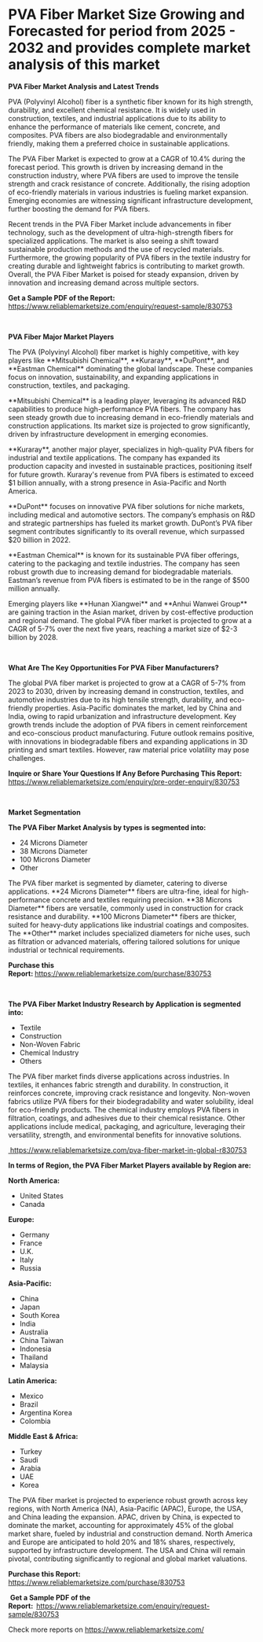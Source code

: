 <p><h1>PVA Fiber Market Size Growing and Forecasted for period from 2025 - 2032 and provides complete market analysis of this market</h1></p><p><strong>PVA Fiber Market Analysis and Latest Trends</strong></p>
<p><p>PVA (Polyvinyl Alcohol) fiber is a synthetic fiber known for its high strength, durability, and excellent chemical resistance. It is widely used in construction, textiles, and industrial applications due to its ability to enhance the performance of materials like cement, concrete, and composites. PVA fibers are also biodegradable and environmentally friendly, making them a preferred choice in sustainable applications.</p><p>The PVA Fiber Market is expected to grow at a CAGR of 10.4% during the forecast period. This growth is driven by increasing demand in the construction industry, where PVA fibers are used to improve the tensile strength and crack resistance of concrete. Additionally, the rising adoption of eco-friendly materials in various industries is fueling market expansion. Emerging economies are witnessing significant infrastructure development, further boosting the demand for PVA fibers.</p><p>Recent trends in the PVA Fiber Market include advancements in fiber technology, such as the development of ultra-high-strength fibers for specialized applications. The market is also seeing a shift toward sustainable production methods and the use of recycled materials. Furthermore, the growing popularity of PVA fibers in the textile industry for creating durable and lightweight fabrics is contributing to market growth. Overall, the PVA Fiber Market is poised for steady expansion, driven by innovation and increasing demand across multiple sectors.</p></p>
<p><strong>Get a Sample PDF of the Report:&nbsp;</strong> <a href="https://www.reliablemarketsize.com/enquiry/request-sample/830753?utm_campaign=973&utm_medium=2&utm_source=Github&utm_content=ia&utm_term=26012025&utm_id=pva-fiber">https://www.reliablemarketsize.com/enquiry/request-sample/830753</a></p>
<p>&nbsp;</p>
<p><strong>PVA Fiber Major Market Players</strong></p>
<p><p>The PVA (Polyvinyl Alcohol) fiber market is highly competitive, with key players like **Mitsubishi Chemical**, **Kuraray**, **DuPont**, and **Eastman Chemical** dominating the global landscape. These companies focus on innovation, sustainability, and expanding applications in construction, textiles, and packaging.</p><p>**Mitsubishi Chemical** is a leading player, leveraging its advanced R&D capabilities to produce high-performance PVA fibers. The company has seen steady growth due to increasing demand in eco-friendly materials and construction applications. Its market size is projected to grow significantly, driven by infrastructure development in emerging economies.</p><p>**Kuraray**, another major player, specializes in high-quality PVA fibers for industrial and textile applications. The company has expanded its production capacity and invested in sustainable practices, positioning itself for future growth. Kuraray's revenue from PVA fibers is estimated to exceed $1 billion annually, with a strong presence in Asia-Pacific and North America.</p><p>**DuPont** focuses on innovative PVA fiber solutions for niche markets, including medical and automotive sectors. The company’s emphasis on R&D and strategic partnerships has fueled its market growth. DuPont’s PVA fiber segment contributes significantly to its overall revenue, which surpassed $20 billion in 2022.</p><p>**Eastman Chemical** is known for its sustainable PVA fiber offerings, catering to the packaging and textile industries. The company has seen robust growth due to increasing demand for biodegradable materials. Eastman’s revenue from PVA fibers is estimated to be in the range of $500 million annually.</p><p>Emerging players like **Hunan Xiangwei** and **Anhui Wanwei Group** are gaining traction in the Asian market, driven by cost-effective production and regional demand. The global PVA fiber market is projected to grow at a CAGR of 5-7% over the next five years, reaching a market size of $2-3 billion by 2028.</p></p>
<p>&nbsp;</p>
<p><strong>What Are The Key Opportunities For PVA Fiber Manufacturers?</strong></p>
<p><p>The global PVA fiber market is projected to grow at a CAGR of 5-7% from 2023 to 2030, driven by increasing demand in construction, textiles, and automotive industries due to its high tensile strength, durability, and eco-friendly properties. Asia-Pacific dominates the market, led by China and India, owing to rapid urbanization and infrastructure development. Key growth trends include the adoption of PVA fibers in cement reinforcement and eco-conscious product manufacturing. Future outlook remains positive, with innovations in biodegradable fibers and expanding applications in 3D printing and smart textiles. However, raw material price volatility may pose challenges.</p></p>
<p><strong>Inquire or Share Your Questions If Any Before Purchasing This Report:</strong> <a href="https://www.reliablemarketsize.com/enquiry/pre-order-enquiry/830753?utm_campaign=973&utm_medium=2&utm_source=Github&utm_content=ia&utm_term=26012025&utm_id=pva-fiber">https://www.reliablemarketsize.com/enquiry/pre-order-enquiry/830753</a></p>
<p>&nbsp;</p>
<p><strong>Market Segmentation</strong></p>
<p><strong>The PVA Fiber Market Analysis by types is segmented into:</strong></p>
<p><ul><li>24 Microns Diameter</li><li>38 Microns Diameter</li><li>100 Microns Diameter</li><li>Other</li></ul></p>
<p><p>The PVA fiber market is segmented by diameter, catering to diverse applications. **24 Microns Diameter** fibers are ultra-fine, ideal for high-performance concrete and textiles requiring precision. **38 Microns Diameter** fibers are versatile, commonly used in construction for crack resistance and durability. **100 Microns Diameter** fibers are thicker, suited for heavy-duty applications like industrial coatings and composites. The **Other** market includes specialized diameters for niche uses, such as filtration or advanced materials, offering tailored solutions for unique industrial or technical requirements.</p></p>
<p><strong>Purchase this Report:&nbsp;</strong><a href="https://www.reliablemarketsize.com/purchase/830753?utm_campaign=973&utm_medium=2&utm_source=Github&utm_content=ia&utm_term=26012025&utm_id=pva-fiber">https://www.reliablemarketsize.com/purchase/830753</a></p>
<p>&nbsp;</p>
<p><strong>The PVA Fiber Market Industry Research by Application is segmented into:</strong></p>
<p><ul><li>Textile</li><li>Construction</li><li>Non-Woven Fabric</li><li>Chemical Industry</li><li>Others</li></ul></p>
<p><p>The PVA fiber market finds diverse applications across industries. In textiles, it enhances fabric strength and durability. In construction, it reinforces concrete, improving crack resistance and longevity. Non-woven fabrics utilize PVA fibers for their biodegradability and water solubility, ideal for eco-friendly products. The chemical industry employs PVA fibers in filtration, coatings, and adhesives due to their chemical resistance. Other applications include medical, packaging, and agriculture, leveraging their versatility, strength, and environmental benefits for innovative solutions.</p></p>
<p><a href="https://www.reliablemarketsize.com/pva-fiber-market-in-global-r830753?utm_campaign=973&utm_medium=2&utm_source=Github&utm_content=ia&utm_term=26012025&utm_id=pva-fiber">&nbsp;https://www.reliablemarketsize.com/pva-fiber-market-in-global-r830753</a></p>
<p><strong>In terms of Region, the PVA Fiber Market Players available by Region are:</strong></p>
<p>
    <p> <strong> North America: </strong>
        <ul>
            <li>United States</li>
            <li>Canada</li>
        </ul>
        </p> 
    <p> <strong> Europe: </strong>
        <ul>
            <li>Germany</li>
            <li>France</li>
            <li>U.K.</li>
            <li>Italy</li>
            <li>Russia</li>
        </ul>
        </p> 
    <p> <strong> Asia-Pacific: </strong>
        <ul>
            <li>China</li>
            <li>Japan</li>
            <li>South Korea</li>
            <li>India</li>
            <li>Australia</li>
            <li>China Taiwan</li>
            <li>Indonesia</li>
            <li>Thailand</li>
            <li>Malaysia</li>
        </ul>
        </p> 
    <p> <strong> Latin America: </strong>
        <ul>
            <li>Mexico</li>
            <li>Brazil</li>
            <li>Argentina Korea</li>
            <li>Colombia</li>
        </ul>
        </p> 
    <p> <strong> Middle East & Africa: </strong>
        <ul>
            <li>Turkey</li>
            <li>Saudi</li>
            <li>Arabia</li>
            <li>UAE</li>
            <li>Korea</li>
        </ul>
    </p>
    </p>
<p><p>The PVA fiber market is projected to experience robust growth across key regions, with North America (NA), Asia-Pacific (APAC), Europe, the USA, and China leading the expansion. APAC, driven by China, is expected to dominate the market, accounting for approximately 45% of the global market share, fueled by industrial and construction demand. North America and Europe are anticipated to hold 20% and 18% shares, respectively, supported by infrastructure development. The USA and China will remain pivotal, contributing significantly to regional and global market valuations.</p></p>
<p><strong>Purchase this Report: </strong><a href="https://www.reliablemarketsize.com/purchase/830753?utm_campaign=973&utm_medium=2&utm_source=Github&utm_content=ia&utm_term=26012025&utm_id=pva-fiber">https://www.reliablemarketsize.com/purchase/830753</a></p>
<p>&nbsp;<strong>Get a Sample PDF of the Report:&nbsp;&nbsp;</strong><a href="https://www.reliablemarketsize.com/enquiry/request-sample/830753?utm_campaign=973&utm_medium=2&utm_source=Github&utm_content=ia&utm_term=26012025&utm_id=pva-fiber">https://www.reliablemarketsize.com/enquiry/request-sample/830753</a></p>
<p><strong></strong></p>
<p>Check more reports on <a href="https://www.reliablemarketsize.com/?utm_campaign=973&utm_medium=2&utm_source=Github&utm_content=ia&utm_term=26012025&utm_id=pva-fiber">https://www.reliablemarketsize.com/</a></p>